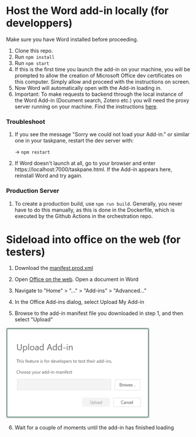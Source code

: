 # Host the Word add-in locally (for developpers)

Make sure you have Word installed before proceeding.

1. Clone this repo.
2. Run `npm install`
3. Run `npm start`
4. If this is the first time you launch the add-in on your machine, you will be prompted to allow the creation of Microsoft Office dev certificates on this computer. Simply allow and proceed with the instructions on screen.
5. Now Word will automatically open with the Add-in loading in.
6. Important: To make requests to backend through the local instance of the Word Add-in (Document search, Zotero etc.) you will need the proxy server running on your machine. Find the instructions [here](https://github.com/science-editor/word-add-in-proxy).

### Troubleshoot

1. If you see the message "Sorry we could not load your Add-in." or similar one in your taskpane, restart the dev server with:

   → `npm restart`

2. If Word doesn't launch at all, go to your browser and enter https://localhost:7000/taskpane.html. If the Add-in appears here, reinstall Word and try again.

### Production Server

1. To create a production build, use `npm run build`. Generally, you never have to do this manually, as this is done in the Dockerfile, which is executed by the Github Actions in the orchestration repo.


# Sideload into office on the web (for testers)

1. Download the [manifest.prod.xml](https://github.com/science-editor/word-add-in/blob/main/manifest.prod.xml)

2. Open [Office on the web](https://m365.cloud.microsoft/). Open a document in Word

3. Navigate to "Home" > "..." > "Add-ins" > "Advanced..."

4. In the Office Add-ins dialog, select Upload My Add-in

5. Browse to the add-in manifest file you downloaded in step 1, and then select "Upload"

![img.png](assets/add-in-upload-window.png)

6. Wait for a couple of moments until the add-in has finished loading